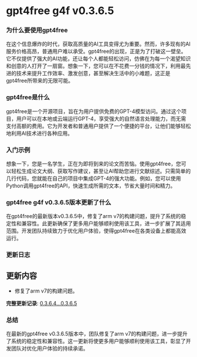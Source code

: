 # gpt4free g4f v0.3.6.5
### 为什么要使用gpt4free

在这个信息爆炸的时代，获取高质量的AI工具变得尤为重要。然而，许多现有的AI服务价格高昂，普通用户难以承受。gpt4free的出现，正是为了打破这一壁垒。它不仅提供了强大的AI功能，还让每个人都能轻松访问，仿佛在为每一个渴望知识和创意的人打开了一扇窗。想象一下，您可以在不花费一分钱的情况下，利用最先进的技术来提升工作效率、激发创意，甚至解决生活中的小难题，这正是gpt4free所带来的无限可能。

### gpt4free是什么

gpt4free是一个开源项目，旨在为用户提供免费的GPT-4模型访问。通过这个项目，用户可以在本地或云端运行GPT-4，享受强大的自然语言处理能力，而无需支付高额的费用。它为开发者和普通用户提供了一个便捷的平台，让他们能够轻松地利用AI技术进行各种应用。

### 入门示例

想象一下，您是一名学生，正在为即将到来的论文而苦恼。使用gpt4free，您可以轻松生成论文大纲、获取写作建议，甚至让AI帮助您进行文献综述。只需简单的几行代码，您就能在自己的项目中集成GPT-4的强大功能。例如，您可以使用Python调用gpt4free的API，快速生成所需的文本，节省大量时间和精力。

### gpt4free g4f v0.3.6.5版本更新了什么

在gpt4free的最新版本v0.3.6.5中，修复了arm v7的构建问题，提升了系统的稳定性和兼容性。此更新确保了更多用户能够顺利使用该工具，进一步扩展了其适用范围。开发团队持续致力于优化用户体验，使得gpt4free在各类设备上都能高效运行。

### 更新日志

## 更新内容
- 修复了arm v7的构建问题。

**完整更新记录**: [0.3.6.4...0.3.6.5](https://github.com/xtekky/gpt4free/compare/0.3.6.4...0.3.6.5)

### 总结

在最新的gpt4free v0.3.6.5版本中，团队修复了arm v7的构建问题，进一步提升了系统的稳定性和兼容性。这一更新将使更多用户能够顺利使用该工具，彰显了开发团队对优化用户体验的持续承诺。